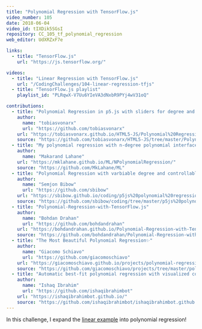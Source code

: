 ```yaml
---
title: "Polynomial Regression with TensorFlow.js"
video_number: 105
date: 2018-06-04
video_id: tIXDik5SGsI
repository: CC_105_tf_polynomial_regression
web_editor: UdXRZxF7e

links:
  - title: "TensorFlow.js"
    url: "https://js.tensorflow.org/"

videos:
  - title: "Linear Regression with TensorFlow.js"
    url: "/CodingChallenges/104-linear-regression-tfjs"
  - title: "TensorFlow.js playlist"
    playlist_id: "PLRqwX-V7Uu6YIeVA3dNxbR9PYj4wV31oQ"

contributions:
  - title: "Polynomial Regression in p5.js with sliders for degree and learning rate"
    author:
      name: "tobiasvonarx"
      url: "https://github.com/tobiasvonarx"
    url: "https://tobiasvonarx.github.io/HTML5-JS/Polynomial%20Regression"
    source: "https://github.com/tobiasvonarx/HTML5-JS/tree/master/Polynomial%20Regression"
  - title: "My polynomial regression with n-degree polynomial interface."
    author:
      name: "Makarand Lahane"
    url: "https://mklahane.github.io/ML/NPolynomialRegression/"
    source: "https://github.com/MkLahane/ML"
  - title: "Polynomial Regression with varbiable degree and controllable learning rate"
    author:
      name: "Semjon Bibow"
      url: "https://github.com/sbibow"
    url: "https://sbibow.github.io/coding/p5js%20polynomial%20regression/"
    source: "https://github.com/sbibow/coding/tree/master/p5js%20polynomial%20regression"
  - title: "Polynomial-Regression-with-TensorFlow.js"
    author:
      name: "Bohdan Drahan"
      url: "https://github.com/bohdandrahan"
    url: "https://bohdandrahan.github.io/Polynomial-Regression-with-TensorFlow.js/index.html"
    source: "https://github.com/bohdandrahan/Polynomial-Regression-with-TensorFlow.js"
  - title: "The Most Beautiful Polynomial Regression✨"
    author:
      name: "Giacomo Schiavo"
      url: "https://github.com/giacomoschiavo"
    url: "https://giacomoschiavo.github.io/projects/polynomial-regression-tf/"
    source: "https://github.com/giacomoschiavo/projects/tree/master/polynomial-regression-tf"
  - title: "Automatic best-fit polynomial regression with visualized costs and variable learning rate"
    author:
      name: "Ishaq Ibrahim"
      url: "https://github.com/ishaqibrahimbot"
    url: "https://ishaqibrahimbot.github.io/"
    source: "https://github.com/ishaqibrahimbot/ishaqibrahimbot.github.io"
---
```


In this challenge, I expand the [linear example](https://youtu.be/dLp10CFIvxI) into polynomial regression!
